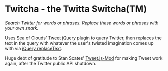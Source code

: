 # Twitcha - the Twitta Switcha(TM)

*Search Twitter for words or phrases. Replace these words or phrases with your own snark.*

Uses Sea of Clouds' [Tweet](http://tweet.seaofclouds.com/) jQuery plugin to query Twitter, then replaces the text in the query with whatever the user's twisted imagination comes up with via [jQuery replaceText](http://benalman.com/projects/jquery-replacetext-plugin/).

Huge debt of gratitude to Stan Scates' [Tweet.js-Mod](https://github.com/StanScates/Tweet.js-Mod) for making Tweet work again, after the Twitter public API shutdown.

